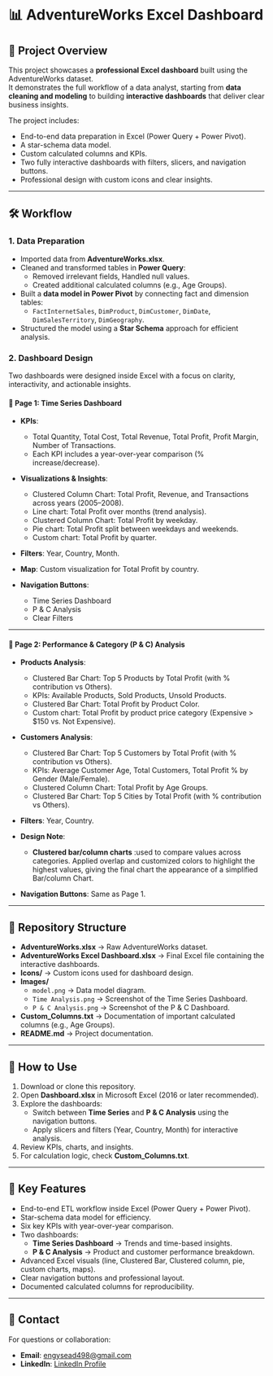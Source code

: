# 📊 AdventureWorks Excel Dashboard

## 🔎 Project Overview
This project showcases a **professional Excel dashboard** built using the AdventureWorks dataset.  
It demonstrates the full workflow of a data analyst, starting from **data cleaning and modeling** to building **interactive dashboards** that deliver clear business insights.  

The project includes:  
- End-to-end data preparation in Excel (Power Query + Power Pivot).  
- A star-schema data model.  
- Custom calculated columns and KPIs.  
- Two fully interactive dashboards with filters, slicers, and navigation buttons.  
- Professional design with custom icons and clear insights.  

---

## 🛠️ Workflow

### 1. Data Preparation
- Imported data from **AdventureWorks.xlsx**.  
- Cleaned and transformed tables in **Power Query**:
  - Removed irrelevant fields, Handled null values.  
  - Created additional calculated columns (e.g., Age Groups).  
- Built a **data model in Power Pivot** by connecting fact and dimension tables:  
  - `FactInternetSales`, `DimProduct`, `DimCustomer`, `DimDate`, `DimSalesTerritory`, `DimGeography`.  
- Structured the model using a **Star Schema** approach for efficient analysis.  

### 2. Dashboard Design
Two dashboards were designed inside Excel with a focus on clarity, interactivity, and actionable insights.  

#### 📌 Page 1: Time Series Dashboard
- **KPIs**:  
  - Total Quantity, Total Cost, Total Revenue, Total Profit, Profit Margin, Number of Transactions.  
  - Each KPI includes a year-over-year comparison (% increase/decrease).  

- **Visualizations & Insights**:  
  - Clustered Column Chart: Total Profit, Revenue, and Transactions across years (2005–2008).  
  - Line chart: Total Profit over months (trend analysis).  
  - Clustered Column Chart: Total Profit by weekday.  
  - Pie chart: Total Profit split between weekdays and weekends.  
  - Custom chart: Total Profit by quarter.

- **Filters**: Year, Country, Month.  
- **Map**: Custom visualization for Total Profit by country.  
- **Navigation Buttons**:  
  - Time Series Dashboard  
  - P & C Analysis  
  - Clear Filters  

---

#### 📌 Page 2: Performance & Category (P & C) Analysis
- **Products Analysis**:  
  - Clustered Bar Chart: Top 5 Products by Total Profit (with % contribution vs Others).  
  - KPIs: Available Products, Sold Products, Unsold Products.  
  - Clustered Bar Chart: Total Profit by Product Color.  
  - Custom chart: Total Profit by product price category (Expensive > $150 vs. Not Expensive).  

- **Customers Analysis**:  
  - Clustered Bar Chart: Top 5 Customers by Total Profit (with % contribution vs Others).  
  - KPIs: Average Customer Age, Total Customers, Total Profit % by Gender (Male/Female).  
  - Clustered Column Chart: Total Profit by Age Groups.  
  - Clustered Bar Chart: Top 5 Cities by Total Profit (with % contribution vs Others).  

- **Filters**: Year, Country.  
- **Design Note**:
  - **Clustered bar/column charts** :used to compare values across categories. 
    Applied overlap and customized colors to highlight the highest values, giving the final chart the appearance of a simplified Bar/column Chart.
- **Navigation Buttons**: Same as Page 1.  

---

## 📂 Repository Structure
- **AdventureWorks.xlsx** → Raw AdventureWorks dataset.  
- **AdventureWorks Excel Dashboard.xlsx** → Final Excel file containing the interactive dashboards.  
- **Icons/** → Custom icons used for dashboard design.  
- **Images/**  
  - `model.png` → Data model diagram.  
  - `Time Analysis.png` → Screenshot of the Time Series Dashboard.  
  - `P & C Analysis.png` → Screenshot of the P & C Dashboard.  
- **Custom_Columns.txt** → Documentation of important calculated columns (e.g., Age Groups).  
- **README.md** → Project documentation.  

---

## 🚀 How to Use
1. Download or clone this repository.  
2. Open **Dashboard.xlsx** in Microsoft Excel (2016 or later recommended).  
3. Explore the dashboards:  
   - Switch between **Time Series** and **P & C Analysis** using the navigation buttons.  
   - Apply slicers and filters (Year, Country, Month) for interactive analysis.  
4. Review KPIs, charts, and insights.  
5. For calculation logic, check **Custom_Columns.txt**.  

---

## 📝 Key Features
- End-to-end ETL workflow inside Excel (Power Query + Power Pivot).  
- Star-schema data model for efficiency.  
- Six key KPIs with year-over-year comparison.  
- Two dashboards:  
  - **Time Series Dashboard** → Trends and time-based insights.  
  - **P & C Analysis** → Product and customer performance breakdown.  
- Advanced Excel visuals (line, Clustered Bar, Clustered column, pie, custom charts, maps).  
- Clear navigation buttons and professional layout.  
- Documented calculated columns for reproducibility.

---

## 📧 Contact
For questions or collaboration:  
- **Email**: engysead498@gmail.com
- **LinkedIn**: [LinkedIn Profile](https://www.linkedin.com/in/engy-saeed-b47784276/)

